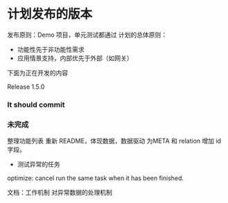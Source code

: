 # 计划发布的版本

发布原则：Demo 项目，单元测试都通过 计划的总体原则：

- 功能性先于非功能性需求
- 应用情景支持，内部优先于外部（如网关）

下面为正在开发的内容

Release 1.5.0


### It should commit

### 未完成

整理功能列表
重新 README，体现数据，数据驱动
为META 和 relation 增加 id 字段。

- 测试异常的任务

optimize: cancel run the same task when it has been finished.

文档：工作机制
    对异常数据的处理机制
